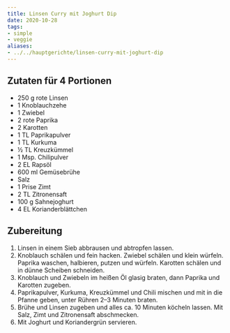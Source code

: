 ```yaml
---
title: Linsen Curry mit Joghurt Dip
date: 2020-10-28
tags:
- simple
- veggie
aliases:
- ../../hauptgerichte/linsen-curry-mit-joghurt-dip
---
```


## Zutaten für 4 Portionen
- 250 g rote Linsen
- 1 Knoblauchzehe
- 1 Zwiebel
- 2 rote Paprika
- 2 Karotten
- 1 TL Paprikapulver
- 1 TL Kurkuma
- ½ TL Kreuzkümmel
- 1 Msp. Chilipulver
- 2 EL Rapsöl
- 600 ml Gemüsebrühe
- Salz
- 1 Prise Zimt
- 2 TL Zitronensaft
- 100 g Sahnejoghurt
- 4 EL Korianderblättchen

## Zubereitung
1. Linsen in einem Sieb abbrausen und abtropfen lassen.
1. Knoblauch schälen und fein hacken. Zwiebel schälen und klein würfeln. Paprika waschen, halbieren, putzen und würfeln.  Karotten schälen und in dünne Scheiben schneiden.
1. Knoblauch und Zwiebeln im heißen Öl glasig braten, dann Paprika und Karotten zugeben.
1. Paprikapulver, Kurkuma, Kreuzkümmel und Chili mischen und mit in die Pfanne geben, unter Rühren 2–3 Minuten braten.
1. Brühe und Linsen zugeben und alles ca. 10 Minuten köcheln lassen. Mit Salz, Zimt und Zitronensaft abschmecken.
1. Mit Joghurt und Koriandergrün servieren.
